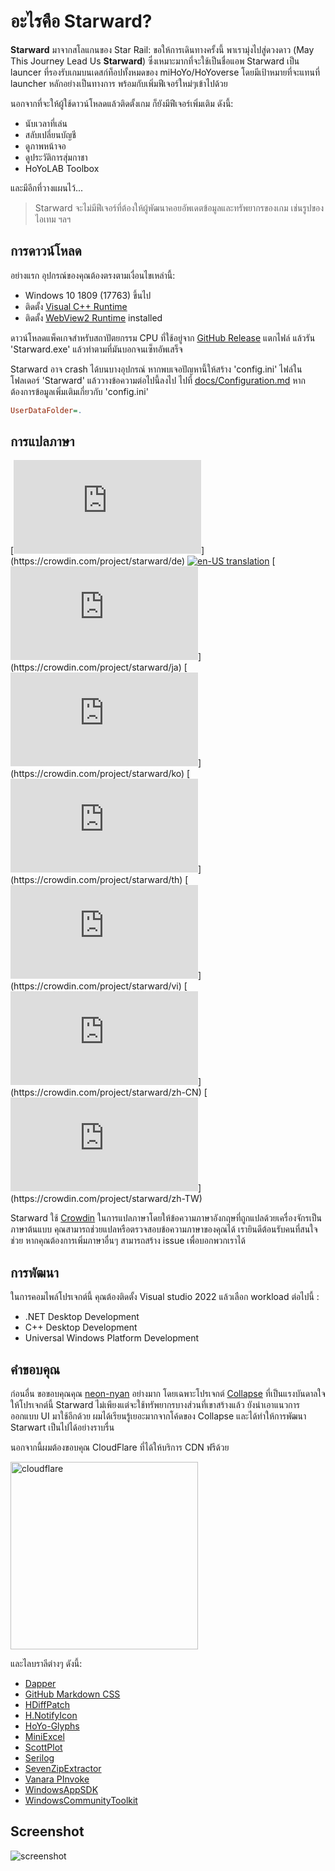 # อะไรคือ Starward?

**Starward**  มาจากสโลแกนของ Star Rail: ขอให้การเดินทางครั้งนี้ พาเรามุ่งไปสู่ดวงดาว (May This Journey Lead Us **Starward**) ซึ่งเหมาะมากที่จะใช้เป็นชื่อแอพ 
Starward เป็น launcer ที่รองรับเกมบนเดสก์ท็อปทั้งหมดของ miHoYo/HoYoverse โดยมีเป้าหมายที่จะแทนที่ launcher หลักอย่างเป็นทางการ พร้อมกับเพิ่มฟีเจอร์ใหม่ๆเข้าไปด้วย

นอกจากที่จะให้ผู้ใช้ดาวน์โหลดแล้วติดตั้งเกม ก็ยังมีฟีเจอร์เพิ่มเติม ดังนี้:

- นับเวลาที่เล่น
- สลับเปลี่ยนบัญชี
- ดูภาพหน้าจอ
- ดูประวัติการสุ่มกาชา
- HoYoLAB Toolbox

และมีอีกที่วางแผนไว้...

> Starward จะไม่มีฟีเจอร์ที่ต้องให้ผู้พัฒนาคอยอัพเดตข้อมูลและทรัพยากรของเกม เช่นรูปของไอเทม ฯลฯ

## การดาวน์โหลด

อย่างแรก อุปกรณ์ของคุณต้องตรงตามเงื่อนไขเหล่านี้:

- Windows 10 1809 (17763) ขึ้นไป
- ติดตั้ง [Visual C++ Runtime](https://learn.microsoft.com/cpp/windows/latest-supported-vc-redist) 
- ติดตั้ง [WebView2 Runtime](https://developer.microsoft.com/microsoft-edge/webview2) installed

ดาวน์โหลดแพ็คเกจสำหรับสถาปัตยกรรม CPU ที่ใช้อยู่จาก [GitHub Release](https://github.com/Scighost/Starward/releases) แตกไฟล์ แล้วรัน 'Starward.exe' แล้วทำตามที่มันบอกจนเซ็ทอัพเสร็จ

Starward อาจ crash ได้บนบางอุปกรณ์ หากพบเจอปัญหานี้ให้สร้าง 'config.ini' ไฟล์ในโฟลเดอร์ 'Starward' แล้ววางข้อความต่อไปนี้ลงไป 
ไปที่ [docs/Configuration.md](./Configuration.md) หากต้องการข้อมูลเพิ่มเติมเกี่ยวกับ 'config.ini'

``` ini
UserDataFolder=.
```

## การแปลภาษา

[![de-DE translation](https://img.shields.io/badge/dynamic/json?color=blue&label=de-DE&style=flat&logo=crowdin&query=%24.progress[?(@.data.languageId==%27de%27)].data.translationProgress&url=https%3A%2F%2Fbadges.awesome-crowdin.com%2Fstats-15878835-595799.json)](https://crowdin.com/project/starward/de)
[![en-US translation](https://img.shields.io/badge/any_text-100%25-blue?logo=crowdin&label=en-US)](https://crowdin.com/project/starward)
[![ja-JP translation](https://img.shields.io/badge/dynamic/json?color=blue&label=ja-JP&style=flat&logo=crowdin&query=%24.progress[?(@.data.languageId==%27ja%27)].data.translationProgress&url=https%3A%2F%2Fbadges.awesome-crowdin.com%2Fstats-15878835-595799.json)](https://crowdin.com/project/starward/ja)
[![ko-KR translation](https://img.shields.io/badge/dynamic/json?color=blue&label=ko-KR&style=flat&logo=crowdin&query=%24.progress[?(@.data.languageId==%27ko%27)].data.translationProgress&url=https%3A%2F%2Fbadges.awesome-crowdin.com%2Fstats-15878835-595799.json)](https://crowdin.com/project/starward/ko)
[![th-TH translation](https://img.shields.io/badge/dynamic/json?color=blue&label=th-TH&style=flat&logo=crowdin&query=%24.progress[?(@.data.languageId==%27th%27)].data.translationProgress&url=https%3A%2F%2Fbadges.awesome-crowdin.com%2Fstats-15878835-595799.json)](https://crowdin.com/project/starward/th)
[![vi-VN translation](https://img.shields.io/badge/dynamic/json?color=blue&label=vi-VN&style=flat&logo=crowdin&query=%24.progress[?(@.data.languageId==%27vi%27)].data.translationProgress&url=https%3A%2F%2Fbadges.awesome-crowdin.com%2Fstats-15878835-595799.json)](https://crowdin.com/project/starward/vi)
[![zh-CN translation](https://img.shields.io/badge/dynamic/json?color=blue&label=zh-CN&style=flat&logo=crowdin&query=%24.progress[?(@.data.languageId==%27zh-CN%27)].data.translationProgress&url=https%3A%2F%2Fbadges.awesome-crowdin.com%2Fstats-15878835-595799.json)](https://crowdin.com/project/starward/zh-CN)
[![zh-TW translation](https://img.shields.io/badge/dynamic/json?color=blue&label=zh-TW&style=flat&logo=crowdin&query=%24.progress[?(@.data.languageId==%27zh-TW%27)].data.translationProgress&url=https%3A%2F%2Fbadges.awesome-crowdin.com%2Fstats-15878835-595799.json)](https://crowdin.com/project/starward/zh-TW)

Starward ใช้ [Crowdin](https://crowdin.com/project/starward) ในการแปลภาษาโดยให้ข้อความภาษาอังกฤษที่ถูกแปลด้วยเครื่องจักรเป็นภาษาต้นแบบ คุณสามารถช่วยแปลหรือตรวจสอบข้อความภาษาของคุณได้
เรายินดีต้อนรับคนที่สนใจช่วย หากคุณต้องการเพิ่มภาษาอื่นๆ สามารถสร้าง issue เพื่อบอกพวกเราได้

## การพัฒนา

ในการคอมไพล์โปรเจกต์นี้ คุณต้องติดตั้ง Visual studio 2022 แล้วเลือก workload ต่อไปนี้ :

-  .NET Desktop Development
-  C++ Desktop Development
-  Universal Windows Platform Development

## คำขอบคุณ

ก่อนอื่น ขอขอบคุณคุณ [neon-nyan](https://github.com/neon-nyan) อย่างมาก โดยเฉพาะโปรเจกต์ [Collapse](https://github.com/neon-nyan/Collapse) ที่เป็นแรงบันดาลใจให้โปรเจกต์นี้
Starward ไม่เพียงแต่จะใช้ทรัพยากรบางส่วนที่เขาสร้างแล้ว ยังนำเอาแนวการออกแบบ UI มาใช้อีกด้วย 
ผมได้เรียนรู้เยอะมากจากโค้ดของ Collapse และได้ทำให้การพัฒนา Starwart เป็นไปได้อย่างราบรื่น

นอกจากนี้ผมต้องขอบคุณ CloudFlare ที่ได้ให้บริการ CDN ฟรีด้วย

<img alt="cloudflare" width="300px" src="https://user-images.githubusercontent.com/61003590/246605903-f19b5ae7-33f8-41ac-8130-6d0069fde27a.png" />

และไลบราลีต่างๆ ดังนี้:

-  [Dapper](https://github.com/DapperLib/Dapper)
-  [GitHub Markdown CSS](https://github.com/sindresorhus/github-markdown-css)
-  [HDiffPatch](https://github.com/sisong/HDiffPatch)
-  [H.NotifyIcon](https://github.com/HavenDV/H.NotifyIcon)
-  [HoYo-Glyphs](https://github.com/SpeedyOrc-C/HoYo-Glyphs)
-  [MiniExcel](https://github.com/mini-software/MiniExcel)
-  [ScottPlot](https://github.com/ScottPlot/ScottPlot)
-  [Serilog](https://github.com/serilog/serilog)
-  [SevenZipExtractor](https://github.com/adoconnection/SevenZipExtractor)
-  [Vanara PInvoke](https://github.com/dahall/Vanara)
-  [WindowsAppSDK](https://github.com/microsoft/WindowsAppSDK)
-  [WindowsCommunityToolkit](https://github.com/CommunityToolkit/WindowsCommunityToolkit)

## Screenshot

![screenshot](https://github.com/Scighost/Starward/assets/61003590/22dad10c-bc42-44a7-b47f-5a608dfc5b08)
